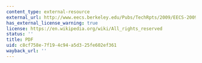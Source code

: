 ```yaml
---
content_type: external-resource
external_url: http://www.eecs.berkeley.edu/Pubs/TechRpts/2009/EECS-2009-28.pdf
has_external_license_warning: true
license: https://en.wikipedia.org/wiki/All_rights_reserved
status: ''
title: PDF
uid: c8cf758e-7f19-4c94-a5d3-25fe602ef361
wayback_url: ''
---
```

